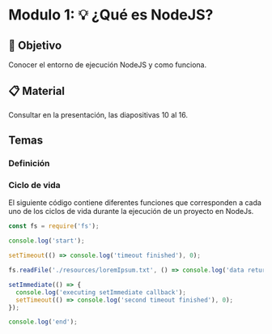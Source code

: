 # Modulo 1: :bulb: ¿Qué es NodeJS?

## :book: Objetivo

Conocer el entorno de ejecución NodeJS y como funciona.

## :clipboard: Material

Consultar en la presentación, las diapositivas 10 al 16.

## Temas

### Definición

### Ciclo de vida

El siguiente código contiene diferentes funciones que corresponden a cada uno de los ciclos de vida durante la ejecución de un proyecto en NodeJs.

```js
const fs = require('fs');

console.log('start');

setTimeout(() => console.log('timeout finished'), 0);

fs.readFile('./resources/loremIpsum.txt', () => console.log('data returned'));

setImmediate(() => {
  console.log('executing setImmediate callback');
  setTimeout(() => console.log('second timeout finished'), 0);
});

console.log('end');
```
